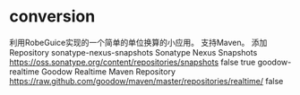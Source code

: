 conversion
==========
利用RobeGuice实现的一个简单的单位换算的小应用。
支持Maven。
添加Repository
<repositories>
  <repository>
    <id>sonatype-nexus-snapshots</id>
    <name>Sonatype Nexus Snapshots</name>
    <url>https://oss.sonatype.org/content/repositories/snapshots</url>
    <releases>
      <enabled>false</enabled>
    </releases>
    <snapshots>
      <enabled>true</enabled>
    </snapshots>
  </repository>
  <repository>
    <id>goodow-realtime</id>
    <name>Goodow Realtime Maven Repository</name>
    <url>https://raw.github.com/goodow/maven/master/repositories/realtime/</url>
    <snapshots>
      <enabled>false</enabled>
    </snapshots>
  </repository>
</repositories>
